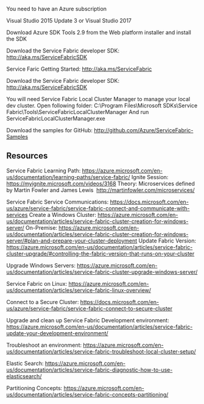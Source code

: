 You need to have an Azure subscription

Visual Studio 2015 Update 3 or Visual Studio 2017

Download Azure SDK Tools 2.9 from the Web platform installer and install the SDK

Download the Service Fabric developer SDK: http://aka.ms/ServiceFabricSDK

Service Faric Getting Started: http://aka.ms/ServiceFabric

Download the Service Fabric developer SDK: http://aka.ms/ServiceFabricSDK

You will need Service Fabric Local Cluster Manager to manage your local dev cluster.
Open following folder:
C:\Program Files\Microsoft SDKs\Service Fabric\Tools\ServiceFabricLocalClusterManager
And run ServiceFabricLocalClusterManager.exe

Download the samples for GitHub:
http://github.com/Azure/ServiceFabric-Samples 

## Resources
Service Fabric Learning Path: https://azure.microsoft.com/en-us/documentation/learning-paths/service-fabric/
Ignite Session: https://myignite.microsoft.com/videos/3168
Theory: Microservices defined by Martin Fowler and James Lewis 
http://martinfowler.com/microservices/

Service Fabric Service Communications: https://docs.microsoft.com/en-us/azure/service-fabric/service-fabric-connect-and-communicate-with-services
Create a Windows Cluster: https://azure.microsoft.com/en-us/documentation/articles/service-fabric-cluster-creation-for-windows-server/
On-Premise:
https://azure.microsoft.com/en-us/documentation/articles/service-fabric-cluster-creation-for-windows-server/#plan-and-prepare-your-cluster-deployment
Update Fabric Version: https://azure.microsoft.com/en-us/documentation/articles/service-fabric-cluster-upgrade/#controlling-the-fabric-version-that-runs-on-your-cluster

Upgrade Windows Servers: https://azure.microsoft.com/en-us/documentation/articles/service-fabric-cluster-upgrade-windows-server/

Service Fabric on Linux: https://azure.microsoft.com/en-us/documentation/articles/service-fabric-linux-overview/

Connect to a Secure Cluster: https://docs.microsoft.com/en-us/azure/service-fabric/service-fabric-connect-to-secure-cluster

Upgrade and clean up Service Fabric Development
environment: https://azure.microsoft.com/en-us/documentation/articles/service-fabric-update-your-development-environment/

Troubleshoot an environment: https://azure.microsoft.com/en-us/documentation/articles/service-fabric-troubleshoot-local-cluster-setup/

Elastic Search: https://azure.microsoft.com/en-us/documentation/articles/service-fabric-diagnostic-how-to-use-elasticsearch/

Partitioning Concepts: https://azure.microsoft.com/en-us/documentation/articles/service-fabric-concepts-partitioning/
